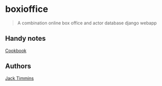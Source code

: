 # boxioffice

> A combination online box office and actor database django webapp

## Handy notes

[Cookbook](https://github.com/nigma/heroku-django-cookbook/blob/master/README.md)

## Authors

[Jack Timmins](https://github.com/Tim-Jackins)
